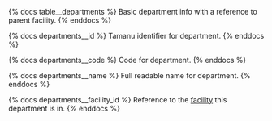 {% docs table__departments %}
Basic department info with a reference to parent facility.
{% enddocs %}

{% docs departments__id %}
Tamanu identifier for department.
{% enddocs %}

{% docs departments__code %}
Code for department.
{% enddocs %}

{% docs departments__name %}
Full readable name for department.
{% enddocs %}

{% docs departments__facility_id %}
Reference to the [facility](#!/source/source.tamanu.tamanu.facilities) this department is in.
{% enddocs %}
